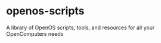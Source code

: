 # openos-scripts
A library of OpenOS scripts, tools, and resources for all your OpenComputers needs
